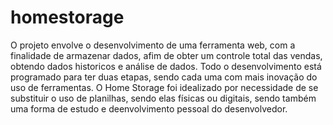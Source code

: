 # homestorage
O projeto envolve o desenvolvimento de uma ferramenta web, com a finalidade de armazenar dados, afim de obter um controle total das vendas, obtendo dados historicos e análise de dados. Todo o desenvolvimento está programado para ter duas etapas, sendo cada uma com mais inovação do uso de ferramentas. O Home Storage foi idealizado por necessidade de se substituir o uso de planilhas, sendo elas físicas ou digitais, sendo também uma forma de estudo e deenvolvimento pessoal do desenvolvedor.
